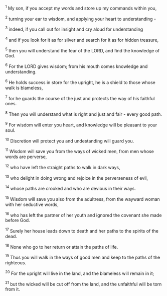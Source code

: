 <sup>1</sup>
My son, if you accept my words
and store up my commands within you, 

<sup>2</sup>
turning your ear to wisdom, 
and applying your heart to understanding - 

<sup>3</sup>
indeed, if you call out for insight 
and cry aloud for understanding

<sup>4</sup>
and if you look for it as for silver
and search for it as for hidden treasure,

<sup>5</sup>
then you will understand the fear of the LORD,
and find the knowledge of God.

<sup>6</sup>
For the LORD gives wisdom; 
from his mouth comes knowledge and understanding.

<sup>6</sup>
He holds success in store for the upright,
he is a shield to those whose walk is blameless,

<sup>7</sup>
for he guards the course of the just
and protects the way of his faithful ones.

<sup>8</sup>
Then you will understand what is right and just and fair - 
every good path.

<sup>9</sup>
For wisdom will enter you heart,
and knowledge will be pleasant to your soul.

<sup>10</sup>
Discretion will protect you
and undestanding will guard you.

<sup>11</sup>
Wisdom will save you from the ways of wicked men,
from men whose words are perverse, 

<sup>12</sup>
who have left the straight paths to walk in dark ways,

<sup>13</sup>
who delight in doing wrong
and rejoice in the perverseness of evil, 

<sup>14</sup>
whose paths are crooked
and who are devious in their ways. 

<sup>15</sup>
Wisdom will save you also from the adultress,
from the wayward woman with her seductive words, 

<sup>16</sup>
who has left the partner of her youth
and ignored the covenant she made before God.

<sup>17</sup>
Surely her house leads down to death
and her paths to the spirits of the dead.

<sup>18</sup>
None who go to her return
or attain the paths of life.

<sup>19</sup>
Thus you will walk in the ways of good men
and keep to the paths of the righteous.

<sup>20</sup>
For the upright will live in the land, 
and the blameless will remain in it;

<sup>21</sup>
but the wicked will be cut off from the land,
and the unfaithful will be torn from it. 